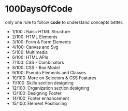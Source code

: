 # 100DaysOfCode

only one rule to follow <b>code</b> to understand concepts better.

 - 1/100 : Baisc HTML Structure
 - 2/100: HTML Elements
 - 3/100: Form & Form Elements
 - 4/100: Canvas and Svg
 - 5/100: Multimedia
 - 6/100: HTML APIs
 - 7/100: CSS - Combinators
 - 8/100: CSS - Box Model
 - 9/100: Pseudo Elements and Classes
 - 10/100: More on Selectors & CSS Features
 - 11/100: Skills section designing
 - 12/100: Organization section designing
 - 13/100: Designing Footer
 - 14/100: Footer enhancement
 - 15/100: Element Positioning 